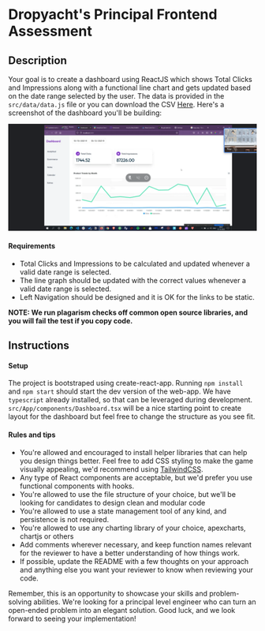 # Dropyacht's Principal Frontend Assessment

## Description

Your goal is to create a dashboard using ReactJS which shows Total Clicks and Impressions along with a functional line chart and gets updated based on the date range selected by the user. The data is provided in the `src/data/data.js` file or you can download the CSV [Here](https://raw.githubusercontent.com/sundi133/dy-pub-apis.github.io/main/test_data-ic.csv). Here's a screenshot of the dashboard you'll be building:

![Dashboard](./public/requirements.png)

#### Requirements

- Total Clicks and Impressions to be calculated and updated whenever a valid date range is selected.
- The line graph should be updated with the correct values whenever a valid date range is selected.
- Left Navigation should be designed and it is OK for the links to be static.

**NOTE: We run plagarism checks off common open source libraries, and you will fail the test if you copy code.**

## Instructions

#### Setup

The project is bootstraped using create-react-app. Running `npm install` and `npm start` should start the dev version of the web-app. We have `typescript` already installed, so that can be leveraged during development. `src/App/components/Dashboard.tsx` will be a nice starting point to create layout for the dashboard but feel free to change the structure as you see fit.

#### Rules and tips

- You're allowed and encouraged to install helper libraries that can help you design things better. Feel free to add CSS styling to make the game visually appealing, we'd recommend using [TailwindCSS](https://tailwindcss.com/).
- Any type of React components are acceptable, but we'd prefer you use functional components with hooks.
- You're allowed to use the file structure of your choice, but we'll be looking for candidates to design clean and modular code
- You're allowed to use a state management tool of any kind, and persistence is not required.
- You're allowed to use any charting library of your choice, apexcharts, chartjs or others
- Add comments wherever necessary, and keep function names relevant for the reviewer to have a better understanding of how things work.
- If possible, update the README with a few thoughts on your approach and anything else you want your reviewer to know when reviewing your code.

Remember, this is an opportunity to showcase your skills and problem-solving abilities. We're looking for a principal level engineer who can turn an open-ended problem into an elegant solution. Good luck, and we look forward to seeing your implementation!
